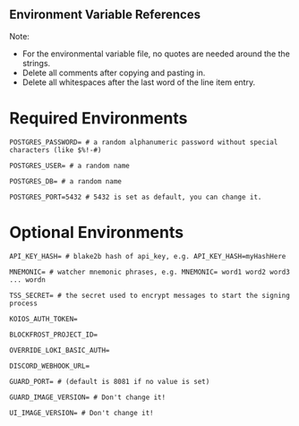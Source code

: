 ## Environment Variable References
Note: 
- For the environmental variable file, no quotes are needed around the the strings. 
- Delete all comments after copying and pasting in.
- Delete all whitespaces after the last word of the line item entry.

# Required Environments
```
POSTGRES_PASSWORD= # a random alphanumeric password without special characters (like $%!-#)

POSTGRES_USER= # a random name

POSTGRES_DB= # a random name

POSTGRES_PORT=5432 # 5432 is set as default, you can change it.

```

# Optional Environments
```
API_KEY_HASH= # blake2b hash of api_key, e.g. API_KEY_HASH=myHashHere

MNEMONIC= # watcher mnemonic phrases, e.g. MNEMONIC= word1 word2 word3 ... wordn

TSS_SECRET= # the secret used to encrypt messages to start the signing process

KOIOS_AUTH_TOKEN=

BLOCKFROST_PROJECT_ID=

OVERRIDE_LOKI_BASIC_AUTH=

DISCORD_WEBHOOK_URL=

GUARD_PORT= # (default is 8081 if no value is set)

GUARD_IMAGE_VERSION= # Don't change it!

UI_IMAGE_VERSION= # Don't change it!
```

